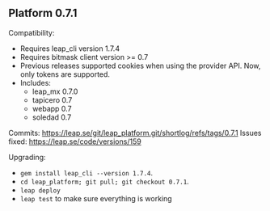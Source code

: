 Platform 0.7.1
-----------------------

Compatibility:

* Requires leap_cli version 1.7.4
* Requires bitmask client version >= 0.7
* Previous releases supported cookies when using the provider API. Now, only
  tokens are supported.
* Includes:
  * leap_mx 0.7.0
  * tapicero 0.7
  * webapp 0.7
  * soledad 0.7

Commits: https://leap.se/git/leap_platform.git/shortlog/refs/tags/0.7.1
Issues fixed: https://leap.se/code/versions/159

Upgrading:

* `gem install leap_cli --version 1.7.4`.
* `cd leap_platform; git pull; git checkout 0.7.1`.
* `leap deploy`
* `leap test` to make sure everything is working
